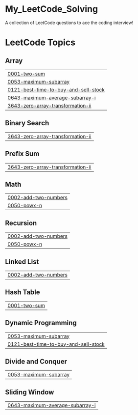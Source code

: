 # My_LeetCode_Solving
A collection of LeetCode questions to ace the coding interview! 

<!---LeetCode Topics Start-->
# LeetCode Topics
## Array
|  |
| ------- |
| [0001-two-sum](https://github.com/shobithkumarkarnati0302/My_LeetCode_Solving/tree/master/0001-two-sum) |
| [0053-maximum-subarray](https://github.com/shobithkumarkarnati0302/My_LeetCode_Solving/tree/master/0053-maximum-subarray) |
| [0121-best-time-to-buy-and-sell-stock](https://github.com/shobithkumarkarnati0302/My_LeetCode_Solving/tree/master/0121-best-time-to-buy-and-sell-stock) |
| [0643-maximum-average-subarray-i](https://github.com/shobithkumarkarnati0302/My_LeetCode_Solving/tree/master/0643-maximum-average-subarray-i) |
| [3643-zero-array-transformation-ii](https://github.com/shobithkumarkarnati0302/My_LeetCode_Solving/tree/master/3643-zero-array-transformation-ii) |
## Binary Search
|  |
| ------- |
| [3643-zero-array-transformation-ii](https://github.com/shobithkumarkarnati0302/My_LeetCode_Solving/tree/master/3643-zero-array-transformation-ii) |
## Prefix Sum
|  |
| ------- |
| [3643-zero-array-transformation-ii](https://github.com/shobithkumarkarnati0302/My_LeetCode_Solving/tree/master/3643-zero-array-transformation-ii) |
## Math
|  |
| ------- |
| [0002-add-two-numbers](https://github.com/shobithkumarkarnati0302/My_LeetCode_Solving/tree/master/0002-add-two-numbers) |
| [0050-powx-n](https://github.com/shobithkumarkarnati0302/My_LeetCode_Solving/tree/master/0050-powx-n) |
## Recursion
|  |
| ------- |
| [0002-add-two-numbers](https://github.com/shobithkumarkarnati0302/My_LeetCode_Solving/tree/master/0002-add-two-numbers) |
| [0050-powx-n](https://github.com/shobithkumarkarnati0302/My_LeetCode_Solving/tree/master/0050-powx-n) |
## Linked List
|  |
| ------- |
| [0002-add-two-numbers](https://github.com/shobithkumarkarnati0302/My_LeetCode_Solving/tree/master/0002-add-two-numbers) |
## Hash Table
|  |
| ------- |
| [0001-two-sum](https://github.com/shobithkumarkarnati0302/My_LeetCode_Solving/tree/master/0001-two-sum) |
## Dynamic Programming
|  |
| ------- |
| [0053-maximum-subarray](https://github.com/shobithkumarkarnati0302/My_LeetCode_Solving/tree/master/0053-maximum-subarray) |
| [0121-best-time-to-buy-and-sell-stock](https://github.com/shobithkumarkarnati0302/My_LeetCode_Solving/tree/master/0121-best-time-to-buy-and-sell-stock) |
## Divide and Conquer
|  |
| ------- |
| [0053-maximum-subarray](https://github.com/shobithkumarkarnati0302/My_LeetCode_Solving/tree/master/0053-maximum-subarray) |
## Sliding Window
|  |
| ------- |
| [0643-maximum-average-subarray-i](https://github.com/shobithkumarkarnati0302/My_LeetCode_Solving/tree/master/0643-maximum-average-subarray-i) |
<!---LeetCode Topics End-->
